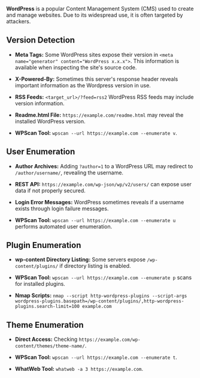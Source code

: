 **WordPress** is a popular Content Management System (CMS) used to create and manage websites. Due to its widespread use, it is often targeted by attackers.

## Version Detection


- **Meta Tags:** Some WordPress sites expose their version in `<meta name="generator" content="WordPress x.x.x">`. This information is available when inspecting the site's source code.

- **X-Powered-By:** Sometimes this server's response header reveals important information as the Wordpress version in use.

- **RSS Feeds:** `<target_url>/?feed=rss2` WordPress RSS feeds may include version information.

- **Readme.html File:** `https://example.com/readme.html` may reveal the installed WordPress version.

- **WPScan Tool:** `wpscan --url https://example.com --enumerate v`.

## User Enumeration

- **Author Archives:** Adding `?author=1` to a WordPress URL may redirect to `/author/username/`, revealing the username.

- **REST API:** `https://example.com/wp-json/wp/v2/users/` can expose user data if not properly secured.

- **Login Error Messages:** WordPress sometimes reveals if a username exists through login failure messages.

- **WPScan Tool:** `wpscan --url https://example.com --enumerate u` performs automated user enumeration.


## Plugin Enumeration

- **wp-content Directory Listing:** Some servers expose `/wp-content/plugins/` if directory listing is enabled.

- **WPScan Tool:** `wpscan --url https://example.com --enumerate p` scans for installed plugins.

- **Nmap Scripts:** `nmap --script http-wordpress-plugins --script-args wordpress-plugins.basepath=/wp-content/plugins/,http-wordpress-plugins.search-limit=100 example.com`


## Theme Enumeration


- **Direct Access:** Checking `https://example.com/wp-content/themes/theme-name/`.

- **WPScan Tool:** `wpscan --url https://example.com --enumerate t`.

- **WhatWeb Tool:** `whatweb -a 3 https://example.com`.

